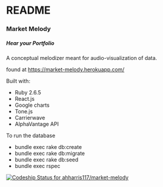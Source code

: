 # README
### Market Melody
##### Hear your Portfolio
A conceptual melodizer meant for audio-visualization of data.

found at https://market-melody.herokuapp.com/

Built with:
- Ruby 2.6.5  
- React.js   
- Google charts   
- Tone.js   
- Carrierwave    
- AlphaVantage API   

To run the database   
- bundle exec rake db:create   
- bundle exec rake db:migrate   
- bundle exec rake db:seed   
- bundle exec rspec   


[![Codeship Status for ahharris117/market-melody](https://app.codeship.com/projects/d5b72ac0-7082-0138-326d-16f1b1567469/status?branch=master)](https://app.codeship.com/projects/395275)
